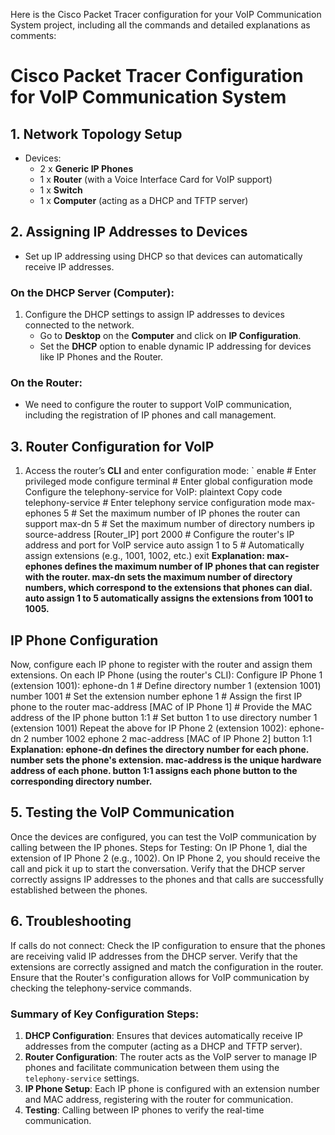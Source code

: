 Here is the Cisco Packet Tracer configuration for your VoIP Communication System project, including all the commands and detailed explanations as comments:

# Cisco Packet Tracer Configuration for VoIP Communication System

## 1. Network Topology Setup
- Devices:
    - 2 x **Generic IP Phones**
    - 1 x **Router** (with a Voice Interface Card for VoIP support)
    - 1 x **Switch**
    - 1 x **Computer** (acting as a DHCP and TFTP server)

## 2. Assigning IP Addresses to Devices
- Set up IP addressing using DHCP so that devices can automatically receive IP addresses.

### On the DHCP Server (Computer):
1. Configure the DHCP settings to assign IP addresses to devices connected to the network.
    - Go to **Desktop** on the **Computer** and click on **IP Configuration**.
    - Set the **DHCP** option to enable dynamic IP addressing for devices like IP Phones and the Router.

### On the Router:
- We need to configure the router to support VoIP communication, including the registration of IP phones and call management.

## 3. Router Configuration for VoIP
1. Access the router’s **CLI** and enter configuration mode:
`
enable                        # Enter privileged mode
configure terminal             # Enter global configuration mode
Configure the telephony-service for VoIP:
plaintext
Copy code
telephony-service              # Enter telephony service configuration mode
max-ephones 5                  # Set the maximum number of IP phones the router can support
max-dn 5                       # Set the maximum number of directory numbers
ip source-address [Router_IP] port 2000   # Configure the router's IP address and port for VoIP service
auto assign 1 to 5             # Automatically assign extensions (e.g., 1001, 1002, etc.)
exit
**Explanation:
max-ephones defines the maximum number of IP phones that can register with the router.
max-dn sets the maximum number of directory numbers, which correspond to the extensions that phones can dial.
auto assign 1 to 5 automatically assigns the extensions from 1001 to 1005.**
## IP Phone Configuration
Now, configure each IP phone to register with the router and assign them extensions.
On each IP Phone (using the router's CLI):
Configure IP Phone 1 (extension 1001):
ephone-dn 1                  # Define directory number 1 (extension 1001)
number 1001                   # Set the extension number
ephone 1                       # Assign the first IP phone to the router
mac-address [MAC of IP Phone 1]  # Provide the MAC address of the IP phone
button 1:1                     # Set button 1 to use directory number 1 (extension 1001)
Repeat the above for IP Phone 2 (extension 1002):
ephone-dn 2
number 1002
ephone 2
mac-address [MAC of IP Phone 2]
button 1:1
**Explanation:
ephone-dn defines the directory number for each phone.
number sets the phone's extension.
mac-address is the unique hardware address of each phone.
button 1:1 assigns each phone button to the corresponding directory number.**
## 5. Testing the VoIP Communication
Once the devices are configured, you can test the VoIP communication by calling between the IP phones.
Steps for Testing:
On IP Phone 1, dial the extension of IP Phone 2 (e.g., 1002).
On IP Phone 2, you should receive the call and pick it up to start the conversation.
Verify that the DHCP server correctly assigns IP addresses to the phones and that calls are successfully established between the phones.
## 6. Troubleshooting
If calls do not connect:
Check the IP configuration to ensure that the phones are receiving valid IP addresses from the DHCP server.
Verify that the extensions are correctly assigned and match the configuration in the router.
Ensure that the Router's configuration allows for VoIP communication by checking the telephony-service commands.

### Summary of Key Configuration Steps:
1. **DHCP Configuration**: Ensures that devices automatically receive IP addresses from the computer (acting as a DHCP and TFTP server).
2. **Router Configuration**: The router acts as the VoIP server to manage IP phones and facilitate communication between them using the `telephony-service` settings.
3. **IP Phone Setup**: Each IP phone is configured with an extension number and MAC address, registering with the router for communication.
4. **Testing**: Calling between IP phones to verify the real-time communication.






